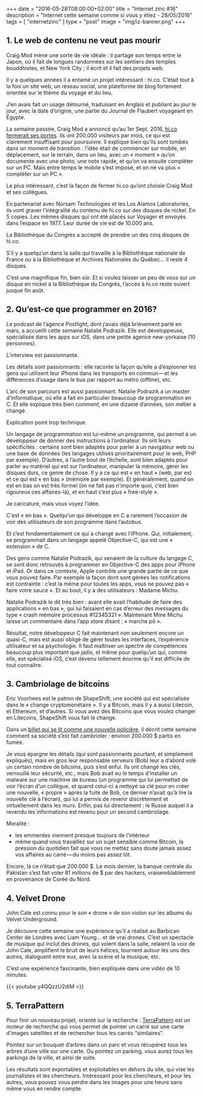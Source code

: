 +++
date = "2016-05-28T08:00:00+02:00"
title = "Internet zinc #16"
description = "Internet cette semaine comme si vous y étiez - 28/05/2016"
tags = [ "internetzinc" ]
type = "post"
image = "img/iz-banner.png"
+++


## 1. Le web de contenu ne veut pas mourir

Craig Mod mène une sorte de vie idéale : il partage son temps entre le Japon, où il fait de longues randonnées sur les sentiers des temples bouddhistes, et New York City ; il écrit et il fait des projets web.

Il y a quelques années il a entamé un projet intéressant : hi.co. C’était tout à la fois un site web, un réseau social, une plateforme de blog fortement orientée sur le thème du voyage et du lieu.

J’en avais fait un usage détourné, traduisant en Anglais et publiant au jour le jour, avec la date d’origine, une partie du Journal de Flaubert voyageant en Égypte.

La semaine passée, Craig Mod a annoncé qu’au 1er Sept. 2016, [hi.co fermerait ses portes](https://medium.com/@craigmod/archiving-our-online-communities-e5868eab4d9a#.rq3tnldok). Ils ont 200.000 visiteurs par mois, ce qui est clairement insuffisant pour poursuivre. Il explique bien qu’ils sont tombés dans un moment de transition : l’idée était de commencer sur mobile, en déplacement, sur le terrain, dans un lieu, avec un « moment » qu’on documente avec une photo, une note rapide, et qu’on va ensuite compléter sur un PC. Mais entre temps le mobile s’est imposé, et on ne va plus « compléter sur un PC ».

Le plus intéressant, c’est la façon de fermer hi.co qu’ont choisie Craig Mod et ses collègues.

En partenariat avec Norsam Technologies et les Los Alamos Laboratories, ils vont graver l’intégralité du contenu de hi.co sur des disques de nickel. En 5 copies. Les mêmes disques qui ont été placés sur Voyager et envoyés dans l’espace en 1977. Leur durée de vie est de 10.000 ans.

La Bibliothèque du Congrès a accepté de prendre un des cinq disques de hi.co.

S’il y a quelqu’un dans la salle qui travaille à la Bibliothèque nationale de France ou à la Bibliothèque et Archives Nationales du Québec… il reste 4 disques.

C’est une magnifique fin, bien sûr. Et si voulez laisser un peu de vous sur un disque en nickel à la Bibliothèque du Congrès, l’accès à hi.co reste ouvert jusque fin août.

## 2. Qu’est-ce que programmer en 2016?

Le podcast de l’agence Postlight, dont j’avais déjà brièvement parlé en mars, a accueilli cette semaine Natalie Podrazik. Elle est développeuse, spécialisée dans les apps sur iOS, dans une petite agence new-yorkaise (10 personnes).

L’interview est passionnante.

Les détails sont passionnants : elle raconte la façon qu’elle a d’espionner les gens qui utilisent leur iPhone dans les transports en commun — et les différences d’usage dans le bus par rapport au métro (offline), etc.

L’arc de son parcours est aussi passionnant. Natalie Podrazik a un master d’informatique, où elle a fait en particulier beaucoup de programmation en C. Et elle explique très bien comment, en une dizaine d’années, son métier a changé.

Explication point trop technique.

Un langage de programmation est lui-même un programme, qui permet à un développeur de donner des instructions à l’ordinateur. Ils ont leurs spécificités : certains sont bien adaptés pour parler à un navigateur web ou une base de données (les langages utilisés prioritairement pour le web, PHP par exemple). D’autres, à l’autre bout de l’échelle, sont bien adaptés pour parler au matériel qui est sur l’ordinateur, manipuler la mémoire, gérer les disques durs, ce genre de chose. Il y a ce qui est « en haut » (web, par ex) et ce qui est « en bas » (mémoire par exemple). Et généralement, quand on est en bas on est très formel (on ne fait pas n’importe quoi, c’est bien rigoureux ces affaires-là), et en haut c’est plus « free-style ».

Je caricature, mais vous voyez l’idée.

C'est « en bas ». Quelqu’un qui développe en C a rarement l’occasion de voir des utilisateurs de son programme dans l’autobus.

Et c’est fondamentalement ce qui a changé avec l’iPhone. Qui, initialement, se programmait dans un langage appelé Objective-C, qui est une « extension » de C.

Des gens comme Natalie Podrazik, qui venaient de la culture du langage C, se sont donc retrouvés à programmer en Objective-C des apps pour iPhone et iPad. Or dans ce contexte, Apple contrôle une grande partie de ce que vous pouvez faire. Par exemple la façon dont sont gérées les notifications est contrainte : c’est la même pour toutes les apps, vous ne pouvez pas « faire votre sauce ». Et au bout, il y a des utilisateurs : Madame Michu.

Natalie Podrazik le dit très bien : avant elle avait l’habitude de faire des applications « en bas », qui lui faisaient en cas d’erreur des messages du type « crash mémoire processus #12345321 ». Maintenant Mme Michu laisse un commentaire dans l’app store disant : « marche pô ».

Résultat, notre développeur C fait maintenant non seulement encore un quasi-C, mais est aussi obligé de gérer toutes les interfaces, l’expérience utilisateur et sa psychologie. Il faut maîtriser un spectre de compétences beaucoup plus important que jadis, et même pour quelqu’un qui, comme elle, est spécialisé iOS, c’est devenu tellement énorme qu’il est difficile de tout connaître.

## 3. Cambriolage de bitcoins

Eric Voorhees est le patron de ShapeShift, une société qui est spécialisée dans le « change cryptomonétaire ». Il y a Bitcoin, mais il y a aussi Litecoin, et Ethereum, et d’autres. Si vous avez des Bitcoins que vous voulez changer en Litecoins, ShapeShift vous fait le change.

Dans un [billet qui se lit comme une nouvelle policière](http://moneyandstate.com/looting-of-the-fox/), il décrit cette semaine comment sa société s’est fait cambrioler : environ 200.000 $ partis en fumée.

Je vous épargne les détails (qui sont passionnants pourtant, et simplement expliqués), mais en gros leur responsable serveurs (Bob) leur a d’abord volé un certain nombre de bitcoins, puis s’est enfui. Ils ont changé les clés, verrouillé leur sécurité, etc., mais Bob avait eu le temps d’installer un malware sur une machine de bureau (un programme qui lui permettait de voir l’écran d’un collègue, et quand celui-ci a nettoyé sa clé pour en créer une nouvelle, « propre » après la fuite de Bob, ce dernier n’avait qu’à lire la nouvelle clé à l’écran), qui lui a permis de revenir discrètement et virtuellement dans les murs. Enfin, pas lui directement : le Russe auquel il a revendu les informations est revenu pour un second cambriolage.

Moralité :

- les emmerdes viennent presque toujours de l’intérieur
- même quand vous travaillez sur un sujet sensible comme Bitcoin, la pression du quotidien fait que vous ne mettez sans doute jamais assez vos affaires au carré — du moins pas assez tôt.

Encore, là ce n’était que 200.000 $. Le mois dernier, la banque centrale du Pakistan s’est fait voler 81 millions de $ par des hackers, vraisemblablement en provenance de Corée du Nord.

## 4. Velvet Drone

John Cale est connu pour le son « drone » de son violon sur les albums du Velvet Underground.

Je découvre cette semaine une expérience qu’il a réalisé au Barbican Center de Londres avec Liam Young… et de vrai drones. C’est un spectacle de musique qui inclut des drones, qui volent dans la salle, relaient la voix de John Cale, amplifient le bruit de leurs hélices, tournent autour les uns des autres, dialoguent entre eux, avec la scène et la musique, etc.

C’est une expérience fascinante, bien expliquée dans une vidéo de 10 minutes.

{{< youtube y4QQzzU2diM >}} 

## 5. TerraPattern

Pour finir un nouveau projet, orienté sur la recherche : [TerraPattern](http://www.terrapattern.com/) est un moteur de recherche qui vous permet de pointer un carré sur une carte d’images satellites et de rechercher tous les carrés “similaires”.

Pointez sur un bouquet d’arbres dans un parc et vous récupérez tous les arbres d’une ville sur une carte. Ou pointez un parking, vous aurez tous les parkings de la ville, et ainsi de suite.

Les résultats sont exportables et exploitables en dehors du site, qui vise les journalistes et les chercheurs. Intéressant pour les chercheurs, et pour les autres, vous pouvez vous perdre dans les images pour une heure sans même vous en rendre compte.